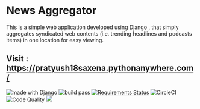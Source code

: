 
# News Aggregator 
This is a simple web application developed using Django , that simply aggregates syndicated web contents (i.e. trending headlines and podcasts items) in one location for easy viewing.  
## Visit : https://pratyush18saxena.pythonanywhere.com/
 ![made with Django](https://www.djangoproject.com/m/img/badges/djangomade124x25.gif)  ![build pass](https://pratyush-saxena.semaphoreci.com/badges/NewsAggregator.svg) [![Requirements Status](https://requires.io/github/Pratyush-Saxena/NewsAggregator/requirements.svg?branch=master)](https://requires.io/github/Pratyush-Saxena/NewsAggregator/requirements/?branch=master)  ![CircleCI](https://img.shields.io/circleci/build/github/Pratyush-Saxena/NewsAggregator?color=yellow&label=CIrcle%20CI%20Build%20Status&logo=Pass&style=flat-square) ![Code Quality](https://www.code-inspector.com/project/12840/status/svg)  ![](https://www.code-inspector.com/project/12840/score/svg)


